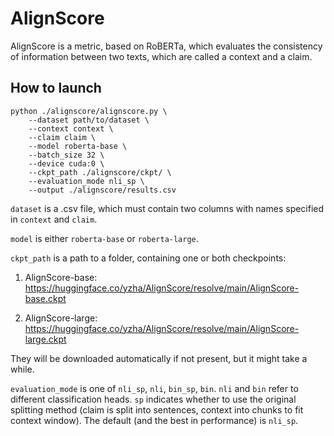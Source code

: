 # AlignScore

AlignScore is a metric, based on RoBERTa, which evaluates the consistency of information between two texts, which are called a context and a claim.

## How to launch

```
python ./alignscore/alignscore.py \
    --dataset path/to/dataset \
    --context context \
    --claim claim \
    --model roberta-base \
    --batch_size 32 \
    --device cuda:0 \
    --ckpt_path ./alignscore/ckpt/ \
    --evaluation_mode nli_sp \
    --output ./alignscore/results.csv
```

`dataset` is a .csv file, which must contain two columns with names specified in `context` and `claim`.

`model` is either `roberta-base` or `roberta-large`.

`ckpt_path` is a path to a folder, containing one or both checkpoints:

1. AlignScore-base: https://huggingface.co/yzha/AlignScore/resolve/main/AlignScore-base.ckpt

2. AlignScore-large: https://huggingface.co/yzha/AlignScore/resolve/main/AlignScore-large.ckpt

They will be downloaded automatically if not present, but it might take a while.

`evaluation_mode` is one of `nli_sp`, `nli`, `bin_sp`, `bin`. `nli` and `bin` refer to different classification heads. `sp` indicates whether to use the original splitting method (claim is split into sentences, context into chunks to fit context window). The default (and the best in performance) is `nli_sp`.
